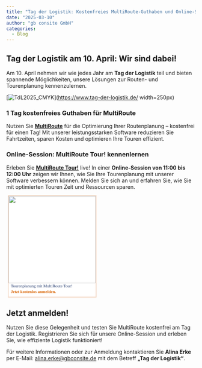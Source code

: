 ```yaml
---
title: "Tag der Logistik: Kostenfreies MultiRoute-Guthaben und Online-Session"
date: "2025-03-10"
author: "gb consite GmbH"
categories:
  - Blog
---
```


## Tag der Logistik am 10. April: Wir sind dabei!

Am 10. April nehmen wir wie jedes Jahr am **Tag der Logistik** teil und bieten spannende Möglichkeiten, unsere Lösungen zur Routen- und Tourenplanung kennenzulernen.

[![TdL2025_CMYK](https://github.com/user-attachments/assets/ec7878f9-fed8-420d-9332-25d8f4412441)](https://www.tag-der-logistik.de/ width=250px)


### 1 Tag kostenfreies Guthaben für MultiRoute
Nutzen Sie **[MultiRoute](https://www.multiroute.de/)** für die Optimierung Ihrer Routenplanung – kostenfrei für einen Tag! Mit unserer leistungsstarken Software reduzieren Sie Fahrtzeiten, sparen Kosten und optimieren Ihre Touren effizient.

### Online-Session: MultiRoute Tour! kennenlernen
Erleben Sie **[MultiRoute Tour!](https://tour.multiroute.de/handbuch/uebersicht/)** live! In einer **Online-Session von 11:00 bis 12:00 Uhr** zeigen wir Ihnen, wie Sie Ihre Tourenplanung mit unserer Software verbessern können. Melden Sie sich an und erfahren Sie, wie Sie mit optimierten Touren Zeit und Ressourcen sparen.
<a style='text-decoration:none;' href='https://www.tag-der-logistik.de/veranstaltung/6058/Tourenplanung+mit+MultiRoute+Tour%21' target='_blank'><div style='background-color:#ffffff; border:2px solid #f2d6c2; margin:4px; padding:0px 0px 6px 0px; width:232px;'><img src='https://www.tag-der-logistik.de/files/events/logos/share_banner_2025.jpg' width='232' border='0' style='border:0px;'><div style='font-family:verdana;font-size:11px;line-height:15px; color:#1f366a; padding:0px 0px 0px 6px;'>Tourenplanung mit MultiRoute Tour!</div><div style='font-family:verdana;font-weight:bold;font-size:11px;line-height:15px; color:#db6a0d; padding:0px 0px 0px 6px;'>Jetzt kostenlos anmelden.</div></div></a>

## Jetzt anmelden!
Nutzen Sie diese Gelegenheit und testen Sie MultiRoute kostenfrei am Tag der Logistik. Registrieren Sie sich für unsere Online-Session und erleben Sie, wie effiziente Logistik funktioniert!

Für weitere Informationen oder zur Anmeldung kontaktieren Sie **Alina Erke** per E-Mail: [alina.erke@gbconsite.de](mailto:alina.erke@gbconsite.de) mit dem Betreff **„Tag der Logistik“**.

